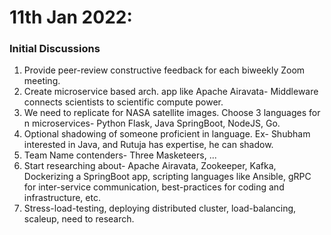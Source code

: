 # 11th Jan 2022:

### Initial Discussions

1. Provide peer-review constructive feedback for each biweekly Zoom meeting.
2. Create microservice based arch. app like Apache Airavata- Middleware connects scientists to scientific compute power.
3. We need to replicate for NASA satellite images. Choose 3 languages for n microservices- Python Flask, Java SpringBoot, NodeJS, Go.
4. Optional shadowing of someone proficient in language. Ex- Shubham interested in Java, and Rutuja has expertise, he can shadow.
5. Team Name contenders- Three Masketeers, ...
6. Start researching about- Apache Airavata, Zookeeper, Kafka, Dockerizing a SpringBoot app, scripting languages like Ansible, gRPC for inter-service communication, best-practices for coding and infrastructure, etc.
7. Stress-load-testing, deploying distributed cluster, load-balancing, scaleup, need to research.
